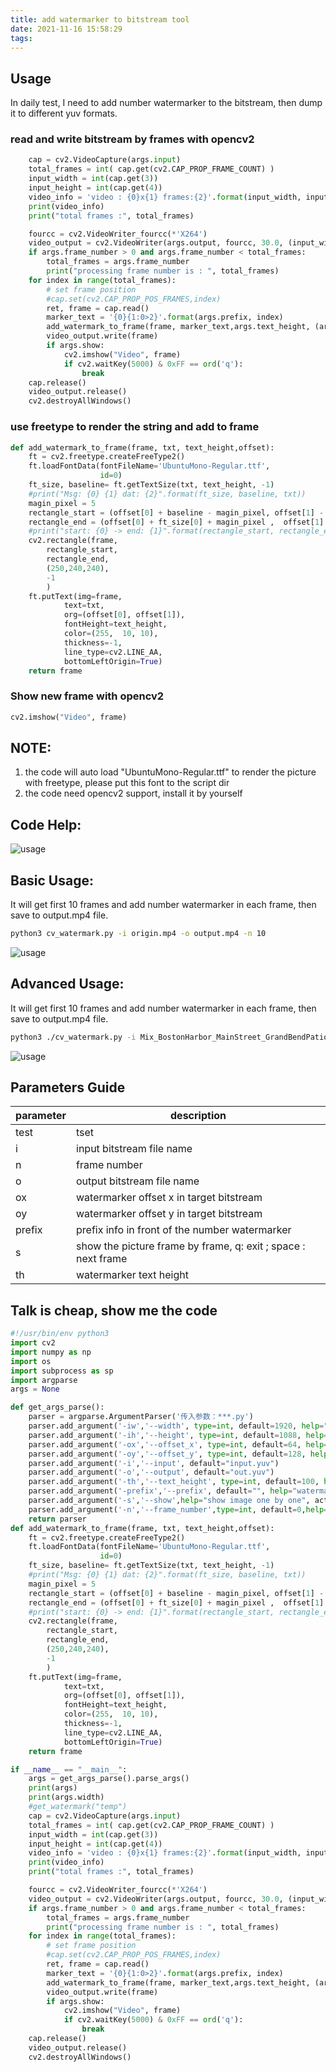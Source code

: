 ```yaml
---
title: add watermarker to bitstream tool
date: 2021-11-16 15:58:29
tags:
---
```

## Usage
In daily test, I need to add number watermarker to the bitstream, then dump it to different yuv formats.

### read and write bitstream by frames with opencv2
```python
    cap = cv2.VideoCapture(args.input)
    total_frames = int( cap.get(cv2.CAP_PROP_FRAME_COUNT) )
    input_width = int(cap.get(3))
    input_height = int(cap.get(4))
    video_info = 'video : {0}x{1} frames:{2}'.format(input_width, input_height, total_frames)
    print(video_info)
    print("total frames :", total_frames)

    fourcc = cv2.VideoWriter_fourcc(*'X264')
    video_output = cv2.VideoWriter(args.output, fourcc, 30.0, (input_width, input_height))
    if args.frame_number > 0 and args.frame_number < total_frames:
        total_frames = args.frame_number
        print("processing frame number is : ", total_frames)
    for index in range(total_frames):
        # set frame position
        #cap.set(cv2.CAP_PROP_POS_FRAMES,index)
        ret, frame = cap.read()
        marker_text = '{0}{1:0>2}'.format(args.prefix, index)
        add_watermark_to_frame(frame, marker_text,args.text_height, (args.offset_x, args.offset_y))
        video_output.write(frame)
        if args.show:
            cv2.imshow("Video", frame)
            if cv2.waitKey(5000) & 0xFF == ord('q'):
                break
    cap.release()
    video_output.release()
    cv2.destroyAllWindows()
```
### use freetype to render the string and add to frame
```python
def add_watermark_to_frame(frame, txt, text_height,offset):
    ft = cv2.freetype.createFreeType2()
    ft.loadFontData(fontFileName='UbuntuMono-Regular.ttf',
                    id=0)
    ft_size, baseline= ft.getTextSize(txt, text_height, -1)
    #print("Msg: {0} {1} dat: {2}".format(ft_size, baseline, txt))
    magin_pixel = 5
    rectangle_start = (offset[0] + baseline - magin_pixel, offset[1] - ft_size[1] - baseline - magin_pixel )
    rectangle_end = (offset[0] + ft_size[0] + magin_pixel ,  offset[1] + baseline + magin_pixel) #
    #print("start: {0} -> end: {1}".format(rectangle_start, rectangle_end))
    cv2.rectangle(frame,
        rectangle_start,
        rectangle_end,
        (250,240,240),
        -1
        )
    ft.putText(img=frame,
            text=txt,
            org=(offset[0], offset[1]),
            fontHeight=text_height,
            color=(255,  10, 10),
            thickness=-1,
            line_type=cv2.LINE_AA,
            bottomLeftOrigin=True)
    return frame
```
### Show new frame with opencv2
```python
cv2.imshow("Video", frame)
```

## NOTE:
1. the code will auto load "UbuntuMono-Regular.ttf" to render the picture with freetype, please put this font to the script dir
2. the code need opencv2 support, install it by yourself
## Code Help:
![usage](image2021-4-26_16-44-37.png)
## Basic Usage:
It will get first 10 frames and add number watermarker in each frame, then save to output.mp4 file.
```bash
python3 cv_watermark.py -i origin.mp4 -o output.mp4 -n 10
```
![usage](image2021-4-26_16-48-17.png)
## Advanced Usage:
It will get first 10 frames and add number watermarker in each frame, then save to output.mp4 file.
```bash
python3 ./cv_watermark.py -i Mix_BostonHarbor_MainStreet_GrandBendPatio_1920x1088.mp4  -prefix  "AMD is awesome: "  -s
```
![usage](image2021-4-26_17-15-37.png)

## Parameters Guide
| parameter | description |
| ---       | ---         |
| test | tset|
| i	 | input bitstream file name |
| n	 | frame number |
| o	 | output bitstream file name |
| ox 	| watermarker offset x in target bitstream |
| oy	| watermarker offset y in target bitstream |
| prefix |	prefix info in front of the number watermarker |
| s	| show the picture frame by frame, q: exit ; space : next frame |
| th	| watermarker text height |

##  Talk is cheap, show me the code
```python
#!/usr/bin/env python3
import cv2
import numpy as np
import os
import subprocess as sp
import argparse
args = None

def get_args_parse():
    parser = argparse.ArgumentParser('传入参数：***.py')
    parser.add_argument('-iw','--width', type=int, default=1920, help="input frame width")
    parser.add_argument('-ih','--height', type=int, default=1088, help="input frame height")
    parser.add_argument('-ox','--offset_x', type=int, default=64, help="watermark start offset x")
    parser.add_argument('-oy','--offset_y', type=int, default=128, help="watermark start offset y")
    parser.add_argument('-i','--input', default="input.yuv")
    parser.add_argument('-o','--output', default="out.yuv")
    parser.add_argument('-th','--text_height', type=int, default=100, help="watermark text height")
    parser.add_argument('-prefix','--prefix', default="", help="watermarker prefix, such as AMD-0")
    parser.add_argument('-s','--show',help="show image one by one", action="store_true")
    parser.add_argument('-n','--frame_number',type=int, default=0,help="handle n frames")
    return parser
def add_watermark_to_frame(frame, txt, text_height,offset):
    ft = cv2.freetype.createFreeType2()
    ft.loadFontData(fontFileName='UbuntuMono-Regular.ttf',
                    id=0)
    ft_size, baseline= ft.getTextSize(txt, text_height, -1)
    #print("Msg: {0} {1} dat: {2}".format(ft_size, baseline, txt))
    magin_pixel = 5
    rectangle_start = (offset[0] + baseline - magin_pixel, offset[1] - ft_size[1] - baseline - magin_pixel )
    rectangle_end = (offset[0] + ft_size[0] + magin_pixel ,  offset[1] + baseline + magin_pixel) #
    #print("start: {0} -> end: {1}".format(rectangle_start, rectangle_end))
    cv2.rectangle(frame,
        rectangle_start,
        rectangle_end,
        (250,240,240),
        -1
        )
    ft.putText(img=frame,
            text=txt,
            org=(offset[0], offset[1]),
            fontHeight=text_height,
            color=(255,  10, 10),
            thickness=-1,
            line_type=cv2.LINE_AA,
            bottomLeftOrigin=True)
    return frame

if __name__ == "__main__":
    args = get_args_parse().parse_args()
    print(args)
    print(args.width)
    #get_watermark("temp")
    cap = cv2.VideoCapture(args.input)
    total_frames = int( cap.get(cv2.CAP_PROP_FRAME_COUNT) )
    input_width = int(cap.get(3))
    input_height = int(cap.get(4))
    video_info = 'video : {0}x{1} frames:{2}'.format(input_width, input_height, total_frames)
    print(video_info)
    print("total frames :", total_frames)

    fourcc = cv2.VideoWriter_fourcc(*'X264')
    video_output = cv2.VideoWriter(args.output, fourcc, 30.0, (input_width, input_height))
    if args.frame_number > 0 and args.frame_number < total_frames:
        total_frames = args.frame_number
        print("processing frame number is : ", total_frames)
    for index in range(total_frames):
        # set frame position
        #cap.set(cv2.CAP_PROP_POS_FRAMES,index)
        ret, frame = cap.read()
        marker_text = '{0}{1:0>2}'.format(args.prefix, index)
        add_watermark_to_frame(frame, marker_text,args.text_height, (args.offset_x, args.offset_y))
        video_output.write(frame)
        if args.show:
            cv2.imshow("Video", frame)
            if cv2.waitKey(5000) & 0xFF == ord('q'):
                break
    cap.release()
    video_output.release()
    cv2.destroyAllWindows()


```